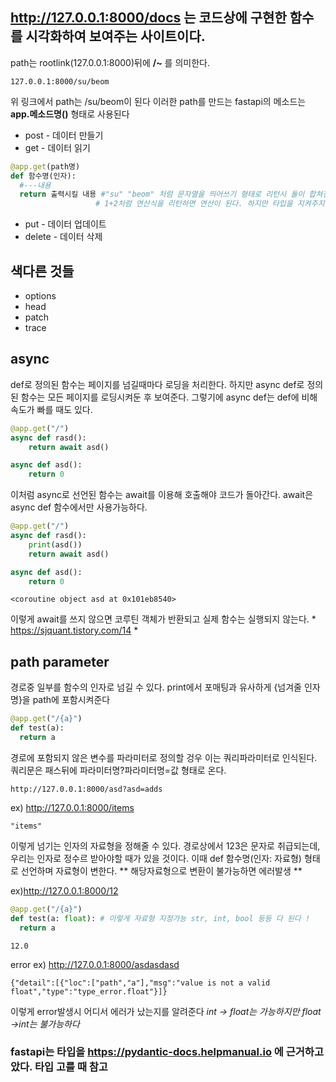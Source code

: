 ## http://127.0.0.1:8000/docs 는 코드상에 구현한 함수를 시각화하여 보여주는 사이트이다.

path는 rootlink(127.0.0.1:8000)뒤에 **/~** 를 의미한다.
~~~
127.0.0.1:8000/su/beom
~~~
위 링크에서 path는 /su/beom이 된다
이러한 path를 만드는 fastapi의 메소드는 **app.메소드명()** 형태로 사용된다
- post - 데이터 만들기
- get - 데이터 읽기
~~~python
@app.get(path명)
def 함수명(인자):
  #---내용
  return 출력시킬 내용 #"su" "beom" 처럼 문자열을 띄어쓰기 형태로 리턴시 둘이 합쳐진다 -> "subeom"
                   # 1+2처럼 연산식을 리턴하면 연산이 된다. 하지만 타입을 지켜주지 않으면 에러가 난다. ex) 1+'2'
~~~
- put - 데이터 업데이트
- delete - 데이터 삭제
## 색다른 것들
- options
- head
- patch
- trace


## async
def로 정의된 함수는 페이지를 넘길때마다 로딩을 처리한다.
하지만 async def로 정의된 함수는 모든 페이지를 로딩시켜둔 후 보여준다.
그렇기에 async def는 def에 비해 속도가 빠를 때도 있다.
~~~python
@app.get("/")
async def rasd():
    return await asd()

async def asd():
    return 0
~~~
이처럼 async로 선언된 함수는 await를 이용해 호출해야 코드가 돌아간다.
await은 async def 함수에서만 사용가능하다.

~~~python
@app.get("/")
async def rasd():
    print(asd())
    return await asd()

async def asd():
    return 0
~~~
~~~
<coroutine object asd at 0x101eb8540>
~~~
이렇게 await를 쓰지 않으면 코루틴 객체가 반환되고 실제 함수는 실행되지 않는다. * https://sjquant.tistory.com/14 *

## path parameter
경로중 일부를 함수의 인자로 넘길 수 있다. print에서 포매팅과 유사하게 {넘겨줄 인자명}을 path에 포함시켜준다
~~~python
@app.get("/{a}")
def test(a):
  return a
~~~

경로에 포함되지 않은 변수를 파라미터로 정의할 겅우 이는 쿼리파라미터로 인식된다.
쿼리문은 패스뒤에 파라미터명?파라미터명=값 형태로 온다.
~~~
http://127.0.0.1:8000/asd?asd=adds
~~~

ex) http://127.0.0.1:8000/items
~~~
"items"
~~~

이렇게 넘기는 인자의 자료형을 정해줄 수 있다. 
경로상에서 123은 문자로 취급되는데, 우리는 인자로 정수르 받아야할 때가 있을 것이다.
이때 def 함수명(인자: 자료형) 형태로 선언하며 자료형이 변한다.
** 해당자료형으로 변환이 불가능하면 에러발생 **

ex)http://127.0.0.1:8000/12
~~~python
@app.get("/{a}")
def test(a: float): # 이렇게 자료형 지정가능 str, int, bool 등등 다 된다 ! 
  return a
~~~
~~~
12.0
~~~

error ex) http://127.0.0.1:8000/asdasdasd
~~~
{"detail":[{"loc":["path","a"],"msg":"value is not a valid float","type":"type_error.float"}]}
~~~
이렇게 error발생시 어디서 에러가 났는지를 알려준다 
*int -> float는 가능하지만 float ->int는 불가능하다*

### fastapi는 타입을 https://pydantic-docs.helpmanual.io 에 근거하고 았다. 타입 고를 때 참고

